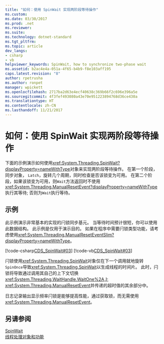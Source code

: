 ```yaml
---
title: "如何：使用 SpinWait 实现两阶段等待操作"
ms.custom: 
ms.date: 03/30/2017
ms.prod: .net
ms.reviewer: 
ms.suite: 
ms.technology: dotnet-standard
ms.tgt_pltfrm: 
ms.topic: article
dev_langs:
- csharp
- vb
helpviewer_keywords: SpinWait, how to synchronize two-phase wait
ms.assetid: b2ac4e4a-051a-4f65-b4b9-f8e103aff195
caps.latest.revision: "8"
author: rpetrusha
ms.author: ronpet
manager: wpickett
ms.openlocfilehash: 2717ba2d63e4ecf40638c369b66f2c696e396a5e
ms.sourcegitcommit: 4f3fef493080a43e70e951223894768d36ce430a
ms.translationtype: HT
ms.contentlocale: zh-CN
ms.lasthandoff: 11/21/2017
---
```

# <a name="how-to-use-spinwait-to-implement-a-two-phase-wait-operation"></a>如何：使用 SpinWait 实现两阶段等待操作
下面的示例演示如何使用<xref:System.Threading.SpinWait?displayProperty=nameWithType>对象来实现两阶段等待操作。 在第一个阶段，同步对象， `Latch`，旋转几个周期，同时检查是否该锁变为可用。 在第二个阶段，如果该锁变为可用，则`Wait`方法返回时不使用<xref:System.Threading.ManualResetEvent?displayProperty=nameWithType>执行其等待; 否则为`Wait`执行等待。  
  
## <a name="example"></a>示例  
 此示例演示非常基本的实现的闩锁同步基元。 当等待时间预计很短，你可以使用此数据结构。 此示例是仅用于演示目的。 如果在程序中需要闩锁类型功能，请考虑使用<xref:System.Threading.ManualResetEventSlim?displayProperty=nameWithType>。  
  
 [!code-csharp[CDS_SpinWait#03](../../../samples/snippets/csharp/VS_Snippets_Misc/cds_spinwait/cs/spinwait03.cs#03)]
 [!code-vb[CDS_SpinWait#03](../../../samples/snippets/visualbasic/VS_Snippets_Misc/cds_spinwait/vb/spinwait2.vb#03)]  
  
 闩锁使用<xref:System.Threading.SpinWait>对象仅在下一个调用就地旋转`SpinOnce`导致<xref:System.Threading.SpinWait>以生成线程的时间片。 此时，闩锁将导致通过调用其自己的上下文切换<xref:System.Threading.WaitHandle.WaitOne%2A>上<xref:System.Threading.ManualResetEvent>并传递的超时值的其余部分中。  
  
 日志记录输出显示频率闩锁是能够提高性能，通过获取锁，而无需使用<xref:System.Threading.ManualResetEvent>。  
  
## <a name="see-also"></a>另请参阅  
 [SpinWait](../../../docs/standard/threading/spinwait.md)  
 [线程处理对象和功能](../../../docs/standard/threading/threading-objects-and-features.md)
